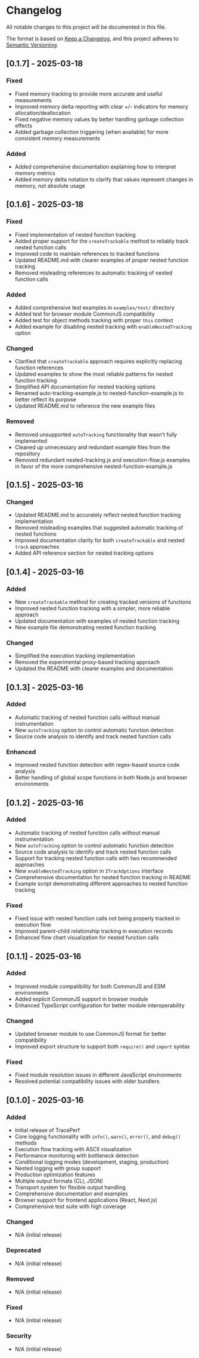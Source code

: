 # Changelog

All notable changes to this project will be documented in this file.

The format is based on [Keep a Changelog](https://keepachangelog.com/en/1.0.0/),
and this project adheres to [Semantic Versioning](https://semver.org/spec/v2.0.0.html).

## [0.1.7] - 2025-03-18

### Fixed
- Fixed memory tracking to provide more accurate and useful measurements
- Improved memory delta reporting with clear +/- indicators for memory allocation/deallocation
- Fixed negative memory values by better handling garbage collection effects
- Added garbage collection triggering (when available) for more consistent memory measurements

### Added
- Added comprehensive documentation explaining how to interpret memory metrics
- Added memory delta notation to clarify that values represent changes in memory, not absolute usage

## [0.1.6] - 2025-03-18

### Fixed
- Fixed implementation of nested function tracking
- Added proper support for the `createTrackable` method to reliably track nested function calls
- Improved code to maintain references to tracked functions
- Updated README.md with clearer examples of proper nested function tracking
- Removed misleading references to automatic tracking of nested function calls

### Added
- Added comprehensive test examples in `examples/test/` directory
- Added test for browser module CommonJS compatibility
- Added test for object methods tracking with proper `this` context
- Added example for disabling nested tracking with `enableNestedTracking` option

### Changed
- Clarified that `createTrackable` approach requires explicitly replacing function references
- Updated examples to show the most reliable patterns for nested function tracking
- Simplified API documentation for nested tracking options
- Renamed auto-tracking-example.js to nested-function-example.js to better reflect its purpose
- Updated README.md to reference the new example files

### Removed
- Removed unsupported `autoTracking` functionality that wasn't fully implemented
- Cleaned up unnecessary and redundant example files from the repository
- Removed redundant nested-tracking.js and execution-flow.js examples in favor of the more comprehensive nested-function-example.js

## [0.1.5] - 2025-03-16

### Changed
- Updated README.md to accurately reflect nested function tracking implementation
- Removed misleading examples that suggested automatic tracking of nested functions
- Improved documentation clarity for both `createTrackable` and nested `track` approaches
- Added API reference section for nested tracking options

## [0.1.4] - 2025-03-16

### Added
- New `createTrackable` method for creating tracked versions of functions
- Improved nested function tracking with a simpler, more reliable approach
- Updated documentation with examples of nested function tracking
- New example file demonstrating nested function tracking

### Changed
- Simplified the execution tracking implementation
- Removed the experimental proxy-based tracking approach
- Updated the README with clearer examples and documentation

## [0.1.3] - 2025-03-16

### Added
- Automatic tracking of nested function calls without manual instrumentation
- New `autoTracking` option to control automatic function detection
- Source code analysis to identify and track nested function calls

### Enhanced
- Improved nested function detection with regex-based source code analysis
- Better handling of global scope functions in both Node.js and browser environments

## [0.1.2] - 2025-03-16

### Added
- Automatic tracking of nested function calls without manual instrumentation
- New `autoTracking` option to control automatic function detection
- Source code analysis to identify and track nested function calls
- Support for tracking nested function calls with two recommended approaches
- New `enableNestedTracking` option in `ITrackOptions` interface
- Comprehensive documentation for nested function tracking in README
- Example script demonstrating different approaches to nested function tracking

### Fixed
- Fixed issue with nested function calls not being properly tracked in execution flow
- Improved parent-child relationship tracking in execution records
- Enhanced flow chart visualization for nested function calls

## [0.1.1] - 2025-03-16

### Added
- Improved module compatibility for both CommonJS and ESM environments
- Added explicit CommonJS support in browser module
- Enhanced TypeScript configuration for better module interoperability

### Changed
- Updated browser module to use CommonJS format for better compatibility
- Improved export structure to support both `require()` and `import` syntax

### Fixed
- Fixed module resolution issues in different JavaScript environments
- Resolved potential compatibility issues with older bundlers

## [0.1.0] - 2025-03-16

### Added
- Initial release of TracePerf
- Core logging functionality with `info()`, `warn()`, `error()`, and `debug()` methods
- Execution flow tracking with ASCII visualization
- Performance monitoring with bottleneck detection
- Conditional logging modes (development, staging, production)
- Nested logging with group support
- Production optimization features
- Multiple output formats (CLI, JSON)
- Transport system for flexible output handling
- Comprehensive documentation and examples
- Browser support for frontend applications (React, Next.js)
- Comprehensive test suite with high coverage

### Changed
- N/A (initial release)

### Deprecated
- N/A (initial release)

### Removed
- N/A (initial release)

### Fixed
- N/A (initial release)

### Security
- N/A (initial release) 